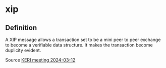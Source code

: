 # xip
## Definition

A XIP message allows a transaction set to be a mini peer to peer exchange to become a verifiable data structure. It makes the transaction become duplicity evident.

Source [KERI meeting 2024-03-12](https://wiki.trustoverip.org/pages/viewpage.action?pageId=80876836)